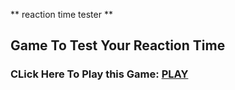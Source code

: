 ** reaction time tester **

## Game To Test Your Reaction Time

### CLick Here To Play this Game: [PLAY](https://swoyam1.github.io/Reaction-Time-Test-GAME/)

